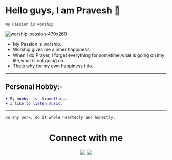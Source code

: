 # Hello guys, I am Pravesh 👋
```sh
My Passion is worship
```


![worship-passion-470x260](https://user-images.githubusercontent.com/82143446/114275201-3a7fc000-9a3f-11eb-8262-f7afb88738d0.jpg)


- My Passion is worship. 
- Worship gives me a inner happiness.
- When I do Prayer, I forget everything for sometime,what is going on imy life,what is not going on.
- Thats why for my own happiness i do.
--------



## Personal Hobby:-
```diff
+ My hobby  is  travelling.
+ I like to listen music.
```
------------

```sh
Do any work, do it whole heartedly and honestly.
```
<h1 align=center>Connect with me</h1>

<p align=center>
  <a href="https://www.instagram.com"><img src=https://cdn2.iconfinder.com/data/icons/social-media-2285/512/1_Instagram_colored_svg_1-64.png></a>
  <a href="https://www.facebook.com/vreshabbhan.rana/"><img src=https://cdn2.iconfinder.com/data/icons/social-media-2285/512/1_Facebook_colored_svg_copy-64.png></a>
  </p>
